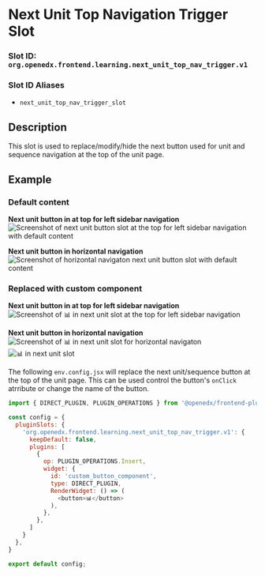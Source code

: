 # Next Unit Top Navigation Trigger Slot

### Slot ID: `org.openedx.frontend.learning.next_unit_top_nav_trigger.v1`

### Slot ID Aliases
* `next_unit_top_nav_trigger_slot`

## Description

This slot is used to replace/modify/hide the next button used for unit and sequence navigation at the top of the unit page.

## Example

### Default content

**Next unit button in at top for left sidebar navigation**
![Screenshot of next unit button slot at the top for left sidebar navigation with default content](./screenshot_unit_at_top_default.png)

**Next unit button in horizontal navigation**
![Screenshot of horizontal navigaton next unit button slot with default content](./screenshot_horizontal_nav_default.png)

### Replaced with custom component

**Next unit button in at top for left sidebar navigation**
![Screenshot of 📊 in next unit slot at the top for left sidebar navigation](./screenshot_unit_at_top_custom.png)

**Next unit button in horizontal navigation**
![Screenshot of 📊 in next unit slot for horizontal navigaton](./screenshot_horizontal_nav_default.png)
![📊 in next unit slot](./screenshot_horizontal_nav_custom.png)

The following `env.config.jsx` will replace the next unit/sequence button at the top of the unit page. This can be used control the
button's `onClick` atrribute or change the name of the button.

```js
import { DIRECT_PLUGIN, PLUGIN_OPERATIONS } from '@openedx/frontend-plugin-framework';

const config = {
  pluginSlots: {
    'org.openedx.frontend.learning.next_unit_top_nav_trigger.v1': {
      keepDefault: false,
      plugins: [
        {
          op: PLUGIN_OPERATIONS.Insert,
          widget: {
            id: 'custom_button_component',
            type: DIRECT_PLUGIN,
            RenderWidget: () => (
              <button>📊</button>
            ),
          },
        },
      ]
    }
  },
}

export default config;
```
